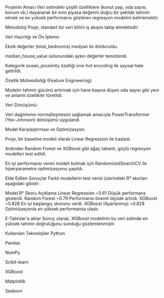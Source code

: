Projenin Amacı
Veri setindeki çeşitli özelliklere (konut yaşı, oda sayısı, konum vb.) dayanarak bir evin piyasa değerini doğru bir şekilde tahmin etmek ve en yüksek performansı gösteren regresyon modelini belirlemektir.

Metodoloji
Proje, standart bir veri bilimi iş akışını takip etmektedir:

Veri Hazırlığı ve Ön İşleme:

Eksik değerler (total_bedrooms) medyan ile dolduruldu.

median_house_value sütunundaki aykırı değerler temizlendi.

Kategorik ocean_proximity özelliği one-hot encoding ile sayısal hale getirildi.

Özellik Mühendisliği (Feature Engineering):

Modelin tahmin gücünü artırmak için hane başına düşen oda sayısı gibi yeni ve anlamlı özellikler türetildi.

Veri Dönüşümü:

Veri dağılımının normalleşmesini sağlamak amacıyla PowerTransformer (Yeo-Johnson) dönüşümü uygulandı.

Model Karşılaştırması ve Optimizasyon:

Proje, bir baseline modeli olarak Linear Regression ile başladı.

Ardından Random Forest ve XGBoost gibi ağaç tabanlı, güçlü regresyon modelleri test edildi.

En iyi performansı veren modeli bulmak için RandomizedSearchCV ile hiperparametre optimizasyonu yapıldı.

Elde Edilen Sonuçlar
Farklı modellerin test verisi üzerindeki R² skorları aşağıdaki gibidir:

Model	R² Skoru	Açıklama
Linear Regression	~0.61	Düşük performans gösterdi.
Random Forest	~0.79	Performansı önemli ölçüde artırdı.
XGBoost	~0.826	En iyi başlangıç skorunu verdi.
XGBoost (Ayarlanmış)	~0.828	Optimizasyonla en yüksek performansa ulaştı.

E-Tablolar'a aktar
Sonuç olarak, XGBoost modelinin bu veri setinde en yüksek tahmin doğruluğunu sunduğu gözlemlenmiştir.

Kullanılan Teknolojiler
Python

Pandas

NumPy

Scikit-learn

XGBoost

Matplotlib

Seaborn
